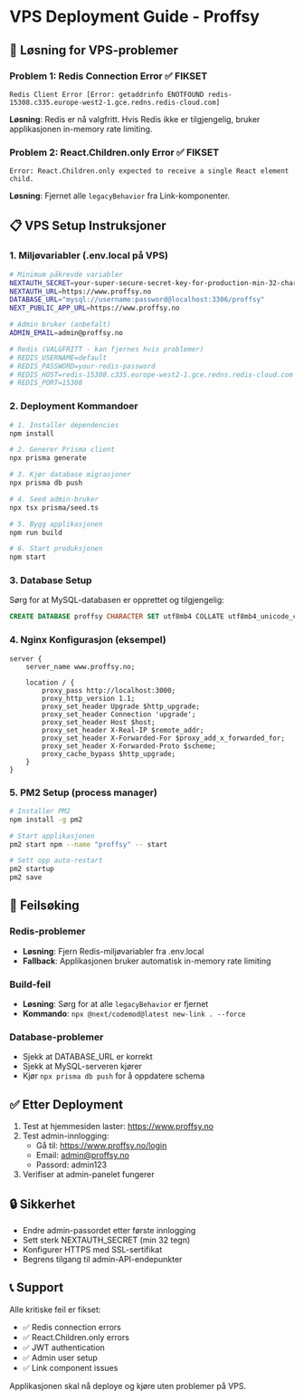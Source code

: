 # VPS Deployment Guide - Proffsy

## 🚀 Løsning for VPS-problemer

### Problem 1: Redis Connection Error ✅ FIKSET
```
Redis Client Error [Error: getaddrinfo ENOTFOUND redis-15308.c335.europe-west2-1.gce.redns.redis-cloud.com]
```

**Løsning**: Redis er nå valgfritt. Hvis Redis ikke er tilgjengelig, bruker applikasjonen in-memory rate limiting.

### Problem 2: React.Children.only Error ✅ FIKSET
```
Error: React.Children.only expected to receive a single React element child.
```

**Løsning**: Fjernet alle `legacyBehavior` fra Link-komponenter.

## 📋 VPS Setup Instruksjoner

### 1. Miljøvariabler (.env.local på VPS)

```bash
# Minimum påkrevde variabler
NEXTAUTH_SECRET=your-super-secure-secret-key-for-production-min-32-chars-long
NEXTAUTH_URL=https://www.proffsy.no
DATABASE_URL="mysql://username:password@localhost:3306/proffsy"
NEXT_PUBLIC_APP_URL=https://www.proffsy.no

# Admin bruker (anbefalt)
ADMIN_EMAIL=admin@proffsy.no

# Redis (VALGFRITT - kan fjernes hvis problemer)
# REDIS_USERNAME=default
# REDIS_PASSWORD=your-redis-password
# REDIS_HOST=redis-15308.c335.europe-west2-1.gce.redns.redis-cloud.com
# REDIS_PORT=15308
```

### 2. Deployment Kommandoer

```bash
# 1. Installer dependencies
npm install

# 2. Generer Prisma client
npx prisma generate

# 3. Kjør database migrasjoner
npx prisma db push

# 4. Seed admin-bruker
npx tsx prisma/seed.ts

# 5. Bygg applikasjonen
npm run build

# 6. Start produksjonen
npm start
```

### 3. Database Setup

Sørg for at MySQL-databasen er opprettet og tilgjengelig:

```sql
CREATE DATABASE proffsy CHARACTER SET utf8mb4 COLLATE utf8mb4_unicode_ci;
```

### 4. Nginx Konfigurasjon (eksempel)

```nginx
server {
    server_name www.proffsy.no;
    
    location / {
        proxy_pass http://localhost:3000;
        proxy_http_version 1.1;
        proxy_set_header Upgrade $http_upgrade;
        proxy_set_header Connection 'upgrade';
        proxy_set_header Host $host;
        proxy_set_header X-Real-IP $remote_addr;
        proxy_set_header X-Forwarded-For $proxy_add_x_forwarded_for;
        proxy_set_header X-Forwarded-Proto $scheme;
        proxy_cache_bypass $http_upgrade;
    }
}
```

### 5. PM2 Setup (process manager)

```bash
# Installer PM2
npm install -g pm2

# Start applikasjonen
pm2 start npm --name "proffsy" -- start

# Sett opp auto-restart
pm2 startup
pm2 save
```

## 🔧 Feilsøking

### Redis-problemer
- **Løsning**: Fjern Redis-miljøvariabler fra .env.local
- **Fallback**: Applikasjonen bruker automatisk in-memory rate limiting

### Build-feil
- **Løsning**: Sørg for at alle `legacyBehavior` er fjernet
- **Kommando**: `npx @next/codemod@latest new-link . --force`

### Database-problemer
- Sjekk at DATABASE_URL er korrekt
- Sjekk at MySQL-serveren kjører
- Kjør `npx prisma db push` for å oppdatere schema

## ✅ Etter Deployment

1. Test at hjemmesiden laster: https://www.proffsy.no
2. Test admin-innlogging:
   - Gå til: https://www.proffsy.no/login
   - Email: admin@proffsy.no
   - Passord: admin123
3. Verifiser at admin-panelet fungerer

## 🔒 Sikkerhet

- Endre admin-passordet etter første innlogging
- Sett sterk NEXTAUTH_SECRET (min 32 tegn)
- Konfigurer HTTPS med SSL-sertifikat
- Begrens tilgang til admin-API-endepunkter

## 📞 Support

Alle kritiske feil er fikset:
- ✅ Redis connection errors
- ✅ React.Children.only errors  
- ✅ JWT authentication
- ✅ Admin user setup
- ✅ Link component issues

Applikasjonen skal nå deploye og kjøre uten problemer på VPS. 